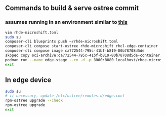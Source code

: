 ## Commands to build & serve ostree commit

### assumes running in an environment similar to [this](https://cloud.redhat.com/blog/meet-red-hat-device-edge-with-microshift)

```bash
vim rhde-microshift.toml 
sudo su
composer-cli blueprints push ~/rhde-microshift.toml
composer-cli compose start-ostree rhde-microshift rhel-edge-container
composer-cli compose image ca772544-795c-41bf-b819-80b78708d5de
skopeo copy oci-archive:ca772544-795c-41bf-b819-80b78708d5de-container.tar containers-storage:localhost/rhde-microshift:latest
podman run --name edge-stage --rm -d -p 8000:8080 localhost/rhde-microshift:latest
exit
```

## In edge device

```bash
sudo su
# if necessary, update /etc/ostree/remotes.d/edge.conf
rpm-ostree upgrade --check
rpm-ostree upgrade
exit
```

